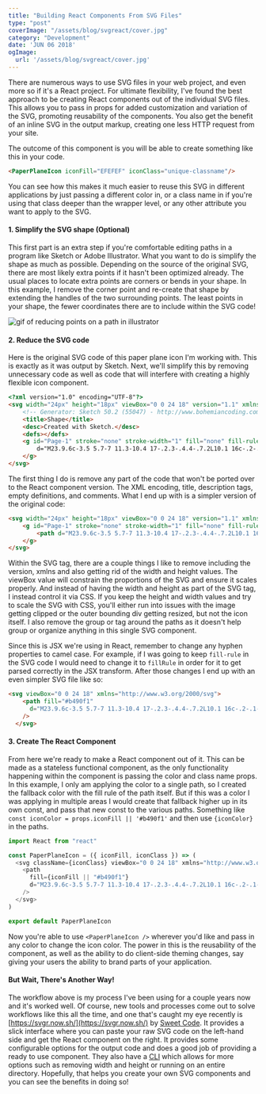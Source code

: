 ```yaml
---
title: "Building React Components From SVG Files"
type: "post"
coverImage: "/assets/blog/svgreact/cover.jpg"
category: "Development"
date: 'JUN 06 2018'    
ogImage:
  url: '/assets/blog/svgreact/cover.jpg'
---
```

There are numerous ways to use SVG files in your web project, and even more so if it's a React project. For ultimate flexibility, I've found the best approach to be creating React components out of the individual SVG files. This allows you to pass in props for added customization and variation of the SVG, promoting reusability of the components. You also get the benefit of an inline SVG in the output markup, creating one less HTTP request from your site.

The outcome of this component is you will be able to create something like this in your code.
```html
<PaperPlaneIcon iconFill="EFEFEF" iconClass="unique-classname"/>
```
You can see how this makes it much easier to reuse this SVG in different applications by just passing a different color in, or a class name in if you're using that class deeper than the wrapper level, or any other attribute you want to apply to the SVG.

#### 1. Simplify the SVG shape (Optional)

This first part is an extra step if you're comfortable editing paths in a program like Sketch or Adobe Illustrator. What you want to do is simplify the shape as much as possible. Depending on the source of the original SVG, there are most likely extra points if it hasn't been optimized already. The usual places to locate extra points are corners or bends in your shape. In this example, I remove the corner point and re-create that shape by extending the handles of the two surrounding points. The least points in your shape, the fewer coordinates there are to include within the SVG code!

![gif of reducing points on a path in illustrator](/assets/blog/svgreact/arrow-path-simplify.gif)

#### 2. Reduce the SVG code


Here is the original SVG code of this paper plane icon I'm working with. This is exactly as it was output by Sketch. Next, we'll simplify this by removing unnecessary code as well as code that will interfere with creating a highly flexible icon component.

```html
<?xml version="1.0" encoding="UTF-8"?>
<svg width="24px" height="18px" viewBox="0 0 24 18" version="1.1" xmlns="http://www.w3.org/2000/svg" xmlns:xlink="http://www.w3.org/1999/xlink">
    <!-- Generator: Sketch 50.2 (55047) - http://www.bohemiancoding.com/sketch -->
    <title>Shape</title>
    <desc>Created with Sketch.</desc>
    <defs></defs>
    <g id="Page-1" stroke="none" stroke-width="1" fill="none" fill-rule="evenodd">
        d="M23.9.6c-3.5 5.7-7 11.3-10.4 17-.2.3-.4.4-.7.2L10.1 16c-.2-.1-.3-.1-.4 0L7 17.8c-.1.1-.4.2-.5.1s-.2-.3-.2-.5v-3.5c0-.3.1-.4.3-.6C10.7 10.1 14.9 7 19 3.8c.1-.1.2-.2.3-.2v-.1c-.1 0-.2.1-.3.1-4.9 2.6-9.8 5.3-14.8 7.9-.2.1-.3.1-.5 0-1.1-.8-2.3-1.6-3.4-2.4-.2.1-.3-.1-.3-.2s.2-.3.4-.3c7.7-2.9 15.3-5.7 23-8.5.2-.1.4-.1.5.1.2 0 .1.2 0 .4z" id="Shape" fill="#b490f1" fill-rule="nonzero"></path>
    </g>
</svg>
```

The first thing I do is remove any part of the code that won't be ported over to the React component version. The XML encoding, title, description tags, empty definitions, and comments. What I end up with is a simpler version of the original code:

```html
<svg width="24px" height="18px" viewBox="0 0 24 18" version="1.1" xmlns="http://www.w3.org/2000/svg" xmlns:xlink="http://www.w3.org/1999/xlink">
    <g id="Page-1" stroke="none" stroke-width="1" fill="none" fill-rule="evenodd">
        <path d="M23.9.6c-3.5 5.7-7 11.3-10.4 17-.2.3-.4.4-.7.2L10.1 16c-.2-.1-.3-.1-.4 0L7 17.8c-.1.1-.4.2-.5.1s-.2-.3-.2-.5v-3.5c0-.3.1-.4.3-.6C10.7 10.1 14.9 7 19 3.8c.1-.1.2-.2.3-.2v-.1c-.1 0-.2.1-.3.1-4.9 2.6-9.8 5.3-14.8 7.9-.2.1-.3.1-.5 0-1.1-.8-2.3-1.6-3.4-2.4-.2.1-.3-.1-.3-.2s.2-.3.4-.3c7.7-2.9 15.3-5.7 23-8.5.2-.1.4-.1.5.1.2 0 .1.2 0 .4z" id="Shape" fill="#b490f1" fill-rule="nonzero"></path>
    </g>
</svg>
```

Within the SVG tag, there are a couple things I like to remove including the version, xmlns and also getting rid of the width and height values. The viewBox value will constrain the proportions of the SVG and ensure it scales properly. And instead of having the width and height as part of the SVG tag, I instead control it via CSS. If you keep the height and width values and try to scale the SVG with CSS, you'll either run into issues with the image getting clipped or the outer bounding div getting resized, but not the icon itself. I also remove the group or tag around the paths as it doesn't help group or organize anything in this single SVG component. 

Since this is JSX we're using in React, remember to change any hyphen properties to camel case. For example, if I was going to keep `fill-rule` in the SVG code I would need to change it to `fillRule` in order for it to get parsed correctly in the JSX transform. After those changes I end up with an even simpler SVG file like so: 

```html
<svg viewBox="0 0 24 18" xmlns="http://www.w3.org/2000/svg">
    <path fill="#b490f1"
      d="M23.9.6c-3.5 5.7-7 11.3-10.4 17-.2.3-.4.4-.7.2L10.1 16c-.2-.1-.3-.1-.4 0L7 17.8c-.1.1-.4.2-.5.1s-.2-.3-.2-.5v-3.5c0-.3.1-.4.3-.6C10.7 10.1 14.9 7 19 3.8c.1-.1.2-.2.3-.2v-.1c-.1 0-.2.1-.3.1-4.9 2.6-9.8 5.3-14.8 7.9-.2.1-.3.1-.5 0-1.1-.8-2.3-1.6-3.4-2.4-.2.1-.3-.1-.3-.2s.2-.3.4-.3c7.7-2.9 15.3-5.7 23-8.5.2-.1.4-.1.5.1.2 0 .1.2 0 .4z"
    />
  </svg>
```

#### 3. Create The React Component

From here we're ready to make a React component out of it. This can be made as a stateless functional component, as the only functionality happening within the component is passing the color and class name props. In this example, I only am applying the color to a single path, so I created the fallback color with the fill rule of the path itself. But if this was a color I was applying in multiple areas I would create that fallback higher up in its own const, and pass that new const to the various paths. Something like `const iconColor = props.iconFill || '#b490f1'` and then use `{iconColor}` in the paths.


```javascript
import React from "react"

const PaperPlaneIcon = ({ iconFill, iconClass }) => (
  <svg className={iconClass} viewBox="0 0 24 18" xmlns="http://www.w3.org/2000/svg">
    <path
      fill={iconFill || "#b490f1"}
      d="M23.9.6c-3.5 5.7-7 11.3-10.4 17-.2.3-.4.4-.7.2L10.1 16c-.2-.1-.3-.1-.4 0L7 17.8c-.1.1-.4.2-.5.1s-.2-.3-.2-.5v-3.5c0-.3.1-.4.3-.6C10.7 10.1 14.9 7 19 3.8c.1-.1.2-.2.3-.2v-.1c-.1 0-.2.1-.3.1-4.9 2.6-9.8 5.3-14.8 7.9-.2.1-.3.1-.5 0-1.1-.8-2.3-1.6-3.4-2.4-.2.1-.3-.1-.3-.2s.2-.3.4-.3c7.7-2.9 15.3-5.7 23-8.5.2-.1.4-.1.5.1.2 0 .1.2 0 .4z"
    />
  </svg>
)

export default PaperPlaneIcon

```

Now you're able to use `<PaperPlaneIcon />` wherever you'd like and pass in any color to change the icon color. The power in this is the reusability of the component, as well as the ability to do client-side theming changes, say giving your users the ability to brand parts of your application.

#### But Wait, There's Another Way!

The workflow above is my process I've been using for a couple years now and it's worked well. Of course, new tools and processes come out to solve workflows like this all the time, and one that's caught my eye recently is [https://svgr.now.sh/](https://svgr.now.sh/) by [Sweet Code](https://github.com/smooth-code). It provides a slick interface where you can paste your raw SVG code on the left-hand side and get the React component on the right. It provides some configurable options for the output code and does a good job of providing a ready to use component. They also have a [CLI](https://github.com/smooth-code/svgr) which allows for more options such as removing width and height or running on an entire directory. Hopefully, that helps you create your own SVG components and you can see the benefits in doing so!